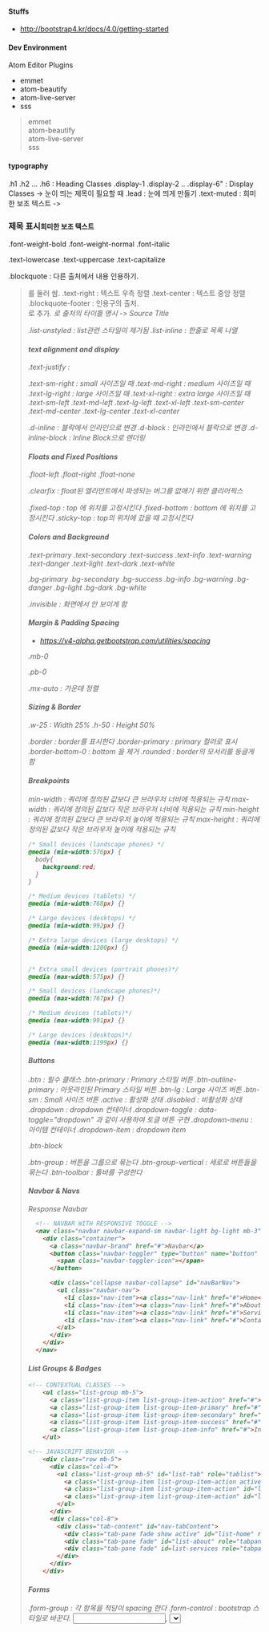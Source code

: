


#### Stuffs
- http://bootstrap4.kr/docs/4.0/getting-started


#### Dev Environment

Atom Editor Plugins
- emmet
- atom-beautify
- atom-live-server
- sss

> emmet  
> atom-beautify  
> atom-live-server  
> sss  


#### typography
.h1 .h2 ... .h6 : Heading Classes
.display-1 .display-2 .. .display-6" : Display Classes -> 눈이 띄는 제목이 필요할 때
.lead : 눈에 띄게 만들기 
.text-muted : 희미한 보조 텍스트 -> <h3>제목 표시<small class="text-muted">희미한 보조 텍스트</small></h3>

.font-weight-bold
.font-weight-normal
.font-italic

.text-lowercase
.text-uppercase
.text-capitalize

.blockquote : 다른 출처에서 내용 인용하기. <blockquote class="blockquote">를 둘러 쌈.
.text-right : 텍스트 우측 정렬
.text-center : 텍스트 중앙 정렬
.blockquote-footer : 인용구의 출처. <footer class="blockquote-footer"> 로 추가.
  <cite> 로 출처의 타이틀 명시 -> <cite title="Source Title">Source Title</cite>

.list-unstyled : list관련 스타일이 제거됨
.list-inline : 한줄로 목록 나열

#### text alignment and display

.text-justify :

.text-sm-right : small 사이즈일 때
.text-md-right : medium 사이즈일 때
.text-lg-right : large 사이즈일 때
.text-xl-right : extra large 사이즈일 때
.text-sm-left
.text-md-left
.text-lg-left
.text-xl-left
.text-sm-center
.text-md-center
.text-lg-center
.text-xl-center

.d-inline : 블락에서 인라인으로 변경
.d-block : 인라인에서 블락으로 변경
.d-inline-block : Inline Block으로 렌더링


#### Floats and Fixed Positions

.float-left
.float-right
.float-none

.clearfix : float된 엘리먼트에서 파생되는 버그를 없애기 위한 클리어픽스

.fixed-top : top 에 위치를 고정시킨다
.fixed-bottom : bottom 에 위치를 고정시킨다
.sticky-top : top의 위치에 갔을 때 고정시킨다

#### Colors and Background

.text-primary
.text-secondary
.text-success
.text-info
.text-warning
.text-danger
.text-light
.text-dark
.text-white

.bg-primary
.bg-secondary
.bg-success
.bg-info
.bg-warning
.bg-danger
.bg-light
.bg-dark
.bg-white

.invisible : 화면에서 안 보이게 함


#### Margin & Padding Spacing

- https://v4-alpha.getbootstrap.com/utilities/spacing

.mb-0 

.pb-0

.mx-auto : 가운데 정렬 

#### Sizing & Border

.w-25 : Width 25%
.h-50 : Height 50%

.border : border를 표시한다
.border-primary : primary 컬러로 표시
.border-bottom-0 : bottom 을 제거 
.rounded : border의 모서리를 둥글게 함

#### Breakpoints
min-width : 쿼리에 정의된 값보다 큰 브라우저 너비에 적용되는 규칙
max-width : 쿼리에 정의된 값보다 작은 브라우저 너비에 적용되는 규칙
min-height : 쿼리에 정의된 값보다 큰 브라우저 높이에 적용되는 규칙
max-height : 쿼리에 정의된 값보다 작은 브라우저 높이에 적용되는 규칙

``` css
/* Small devices (landscape phones) */
@media (min-width:576px) {
  body{
    background:red;
  }
}

/* Medium devices (tablets) */
@media (min-width:768px) {}

/* Large devices (desktops) */
@media (min-width:992px) {}

/* Extra large devices (large desktops) */
@media (min-width:1200px) {}


/* Extra small devices (portrait phones)*/
@media (max-width:575px) {}

/* Small devices (landscape phones)*/
@media (max-width:767px) {}

/* Medium devices (tablets)*/
@media (max-width:991px) {}

/* Large devices (desktops)*/
@media (max-width:1199px) {}
```

#### Buttons
.btn : 필수 클래스
.btn-primary : Primary 스타일 버튼 
.btn-outline-primary : 아웃라인된 Primary 스타일 버튼 
.btn-lg : Large 사이즈 버튼
.btn-sm : Small 사이즈 버튼
.active : 활성화 상태 
.disabled : 비활성화 상태
.dropdown : dropdown 컨테이너
.dropdown-toggle : data-toggle="dropdown" 과 같이 사용하여 토글 버튼 구현
.dropdown-menu : 아이템 컨테이너
.dropdown-item : dropdown item 

.btn-block

.btn-group : 버튼을 그룹으로 묶는다
.btn-group-vertical : 세로로 버튼들을 묶는다
.btn-toolbar : 툴바를 구성한다

#### Navbar & Navs

Response Navbar

``` html
  <!-- NAVBAR WITH RESPONSIVE TOGGLE -->
  <nav class="navbar navbar-expand-sm navbar-light bg-light mb-3">
    <div class="container">
      <a class="navbar-brand" href="#">Navbar</a>
      <button class="navbar-toggler" type="button" name="button" data-target="#navBarNav" data-toggle="collapse">
        <span class="navbar-toggler-icon"></span>
      </button>

      <div class="collapse navbar-collapse" id="navBarNav">
        <ul class="navbar-nav">
          <li class="nav-item"><a class="nav-link" href="#">Home</a></li>
          <li class="nav-item"><a class="nav-link" href="#">About</a></li>
          <li class="nav-item"><a class="nav-link" href="#">Services</a></li>
          <li class="nav-item"><a class="nav-link" href="#">Contact</a></li>
        </ul>
      </div>
    </div>
  </nav>
```

#### List Groups & Badges

``` html
<!-- CONTEXTUAL CLASSES -->
    <ul class="list-group mb-5">
      <a class="list-group-item list-group-item-action" href="#">Regular List Item</a>
      <a class="list-group-item list-group-item-primary" href="#">Primary List Item</a>
      <a class="list-group-item list-group-item-secondary" href="#">Secondary List Item</a>
      <a class="list-group-item list-group-item-success" href="#">Success List Item</a>
      <a class="list-group-item list-group-item-info" href="#">Info List Item</a>
    </ul>
```

``` html
<!-- JAVASCRIPT BEHAVIOR -->
    <div class="row mb-5">
      <div class="col-4">
        <ul class="list-group mb-5" id="list-tab" role="tablist">
          <a class="list-group-item list-group-item-action active" id="li-home" href="#list-home" data-toggle="list">Home</a>
          <a class="list-group-item list-group-item-action" id="li-about" href="#list-about" data-toggle="list">About</a>
          <a class="list-group-item list-group-item-action" id="li-services" href="#list-services" data-toggle="list">Services</a>
        </ul>
      </div>
      <div class="col-8">
        <div class="tab-content" id="nav-tabContent">
          <div class="tab-pane fade show active" id="list-home" role="tabpanel">Home Content ..</div>
          <div class="tab-pane fade" id="list-about" role="tabpanel">About Content ..</div>
          <div class="tab-pane fade" id=list-services role="tabpanel">Services Content ..</div>
        </div>
      </div>
    </div>
```


#### Forms

.form-group : 각 항목을 적당이 spacing 한다
.form-control : bootstrap 스타일로 바꾼다. <input>, <select>, <textarea> 등 유저와
                상호작용하는 컨트롤에 할당한다
.form-text : <small> 등에 사용
.form-check : check 컨트롤에 사용 
.form-check-label : check 컨트롤의 레이블에 사용 (적당히 padding 한다)
.form-check-input : check input 컨트롤에 사용 

.form-inline : 모든 컨트롤을 한줄에 정렬한다
.form-row : row로 컨트롤을 정렬한다. 하위요소에 .col 사용

.is-invalid : 
.invalid-feedback : 유효하지 않은 값이 설정 되었을 때 사용


#### Input Groups
.input-gruop : 인풋 항목을 묶는다 
.input-group-addon : 애드온 효과-> 일체형 디자인?
.form-control : input control 자체에 할당
.input-group-lg : 컨트롤의 사이즈를 키운다


#### Alerts & Progressbars

.alert : alert 그룹으로 지정한다
.alert-primary : primary 컬러로 설정한다 
.alert-link

``` html
<div class="alert alert-primary">
      <strong>Primary</strong> Blog post added
      <a class="alert-link" href="http://google.com">Read more</a>
    </div>
```

.alert-dismissable : 해제가능한 얼럿. .fade .show 와 함께 사용
                     -> 닫기 버튼에 class="close" data-dismiss="alert" 사용


``` html
    <!-- DISMISSABLE ALERT -->
    <div class="alert alert-success alert-dismissable fade show">
      <button class="close" data-dismiss="alert" type="button" name="button">
        <span>&times;</span>
      </button>
      <strong>Dismissable</strong> Blog post added
    </div>
```

.progress
.progress-bar
.progress-bar-striped
.progress-animated
``` html
<div class="progress my-2">
      <div class="progress-bar bg-danger progress-bar-striped progress-bar-animated" style="width:35%;">35%</div>
    </div>
```

#### Tables & Pagination
.table : 테이블 지정
.table-inverse : 어둡게 표현 
.table-striped : row를 번갈아 가며 회색톤으로 변경
.thead-inverse : <thead> 에서 사용 
.table-bordered : border 표시
.table-hover : 마우스가 위에 있을 때 표시함
.table-sm : 전체적인 크기 줄임

.pagination : pagination 지정
.page-item : item 에 적용 .disabled .active 와 함께 사용
.page-link : <a> 링크에 사용
.justify-content-center : 중앙 정렬
.justify-content-end : 우측 정렬
.pagination-lg : 크게 보임


``` html
    <!-- PAGINATION -->
    <nav>
      <ul class="pagination justify-content-center">
        <li class="page-item disabled"><a class="page-link" href="#">Previous</a></li>
        <li class="page-item active"><a class="page-link" href="#">1</a></li>
        <li class="page-item"><a class="page-link" href="#">2</a></li>
        <li class="page-item"><a class="page-link" href="#">3</a></li>
        <li class="page-item"><a class="page-link" href="#">Next</a></li>
      </ul>
    </nav>
```


#### Cards
.card
.card-title
.card-subtitle
.card-text

.card-img-top

``` html
<!-- CARD WITH HEADER -->
    <div class="card" style="width:20em;">
      <div class="card-header">
        My Card
      </div>

      <div class="card-body">
        <img class="card-img" src="http://lorempixel.com/300/300/sports/" alt="Card image cap">
        <h4 class="card-title">Card Title</h4>
        <h6 class="card-subtitle">Card subtitle</h6>
        <p class="card-text">Lorem ipsum dolor sit amet, consectetur adipisicing elit. Illo, quas.</p>
        <a class="btn btn-primary btn-block" href="#">Read More</a>
      </div>
    </div>
```

``` html
<!-- HEADER, FOOTER, CENTER -->
    <div class="card text-center">
        <div class="card-header">
            My Card
        </div>
        <div class="card-body">
            <h4 class="card-title">Card Title</h4>
            <p class="card-text">Lorem ipsum dolor sit amet, consectetur adipisicing elit. Aut, perspiciatis.</p>
            <a href="#" class="btn btn-danger">Read More</a>
        </div>
        <div class="card-footer text-muted">
          2 Days Ago
        </div>
    </div>
```


#### Media Objects
.media
.d-flex
.media-body


``` html
<div class="media">
      <img class="d-flex mr-3" src="img/image4.jpg" alt="">
      <div class="media-body">
        <h5 class="mt-0">Media heading</h5>
        Cras sit amet nibh libero, in gravida nulla. Nulla vel metus scelerisque ante sollicitudin. Cras purus odio, vestibulum in vulputate at, tempus viverra turpis. Fusce condimentum nunc ac nisi vulputate fringilla. Donec lacinia congue felis in faucibus.
      </div>
    </div>
```

.align-self-start
.align-self-end


### Grid & Flexbox

#### Grid System
.row
.col
.col-sm
.col-sm-6 : 6 column on small screens
.order-1 : 
.ml-auto :
.m-auto

``` html
    <!-- OFFSETTING -->
    <div class="row">
      <div class="col-md-4" style="border:1px solid #333">4 col</div>
      <div class="col-md-4 ml-auto" style="border:1px solid #333">4 col offset 4</div>
    </div>
    <div class="row">
      <div class="col-md-3 ml-auto" style="border:1px solid #333">3 col offset 3</div>
      <div class="col-md-3 ml-auto" style="border:1px solid #333">3 col offset 3</div>
    </div>
    <div class="row">
      <div class="col-md-6 m-auto" style="border:1px solid #333">6 col offset 3</div>
    </div>
    <br>
```

``` html
    <!-- NESTING -->
    <div class="row">
      <div class="col-sm-9" style="border:1px solid #333">
        Level 1: .col-sm-9
        <div class="row">
          <div class="col-sm-6" style="border:1px solid red">
            Level 2: .col-8 .col-sm-6
          </div>
          <div class="col-sm-6" style="border:1px solid red">
            Level 2: .col-4 .col-sm-6
          </div>
        </div>
      </div>
    </div>
    <br>
```

#### Flexbox
.p-4 : padding 4





#### Frontend starter
```
npm i bootstrap@4.0.0-beta font-awesome jquery popper.js
npm i gulp gulp-sass browser-sync --save-dev
sudo npm i -g gulp-cli
```










